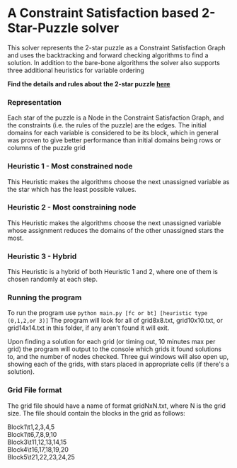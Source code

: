 # A Constraint Satisfaction based 2-Star-Puzzle solver

This solver represents the 2-star puzzle as a Constraint Satisfaction Graph and uses
the backtracking and forward checking algorithms to find a solution. In addition to
the bare-bone algorithms the solver also supports three additional heuristics for
variable ordering

**Find the details and rules about the 2-star puzzle [here](https://www.puzzle-star-battle.com/)**

### Representation

Each star of the puzzle is a Node in the Constraint Satisfaction Graph, and the
constraints (i.e. the rules of the puzzle) are the edges. The initial domains
for each variable is considered to be its block, which in general was proven
to give better performance than initial domains being rows or columns of the
puzzle grid

### Heuristic 1 - Most constrained node

This Heuristic makes the algorithms choose the next unassigned variable as the star which has the least possible values.

### Heuristic 2 - Most constraining node

This Heuristic makes the algorithms choose the next unassigned variable whose assignment reduces the domains of the other unassigned stars the most.

### Heuristic 3 - Hybrid

This Heuristic is a hybrid of both Heuristic 1 and 2, where one of them is chosen randomly at each step.

### Running the program

To run the program use `python main.py [fc or bt] [heuristic type (0,1,2,or 3)]`
The program will look for all of grid8x8.txt, grid10x10.txt, or grid14x14.txt
in this folder, if any aren't found it will exit.

Upon finding a solution for each grid (or timing out, 10 minutes max per grid)
the program will output to the console which grids it found solutions to, and
the number of nodes checked. Three gui windows will also open up, showing each
of the grids, with stars placed in appropriate cells (if there's a solution).

### Grid File format

The grid file should have a name of format gridNxN.txt, where N is the grid size. The file should contain the blocks in the grid as follows:

Block1\t1,2,3,4,5\
Block1\t6,7,8,9,10\
Block3\t11,12,13,14,15\
Block4\t16,17,18,19,20\
Block5\t21,22,23,24,25
